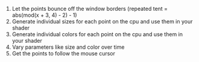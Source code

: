1. Let the points bounce off the window borders (repeated tent = abs(mod(x + 3, 4) - 2) - 1)
1. Generate individual sizes for each point on the cpu and use them in your shader
1. Generate individual colors for each point on the cpu and use them in your shader
1. Vary parameters like size and color over time
1. Get the points to follow the mouse cursor
